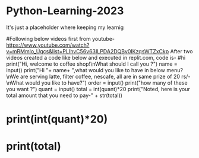 # Python-Learning-2023
It's just a placeholder where keeping my learnig

#Following below videos first from youtube- https://www.youtube.com/watch?v=mRMmlo_Uqcs&list=PLIhvC56v63ILPDA2DQBv0IKzqsWTZxCkp
After two videos created a code like below and executed in replit.com, code is-
#hi
print("Hi, welcome to coffee shop!\nWhat should I call you ?")
name = input()
print("Hi "+ name+ ",what would you like to have in below menu?\nWe are serving latte, filter coffee, nescafe, all are in same prize of 20 rs/-\nWhat would you like to have?")
order = input()
print("how many of these you want ?")
quant = input()
total = int(quant)*20
print("Noted, here is your total amount that you need to pay-" + str(total))
# print(int(quant)*20)
# print(total)
